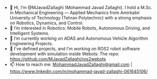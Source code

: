 - 👋 Hi, I’m @MJavadZallaghi (Mohammad Javad Zallaghi). I hold a M.Sc. in Mechanical Engineering — Applied Mechanics from Amirkabir University of Technology (Tehran Polytechnic) with a strong emphasis on Robotics, Dynamics, and Control.
- 👀 I’m interested in Robotics: Mobile Robots, Autonomous Driving, and Intelligent Systems.
- 🌱 I’m currently working on ADAS and Autonomous Vehicle Algorithm Engineering Projects.
- 💞️ I've defined projects, and I'm working on ROS2 robot software development with simulation inside Webots: The repo: https://github.com/MJavadZallaghi/ros2webots
- 📫 How to reach me: MohammadJavadZallaghi@gmail.com | https://www.linkedin.com/in/mohammad-javad-zallaghi-061645106/

<!---
MJavadZallaghi/MJavadZallaghi is a ✨ special ✨ repository because its `README.md` (this file) appears on your GitHub profile.
You can click the Preview link to take a look at your changes.
--->

<!--
**MJavadZallaghi/mjavadzallaghi** is a ✨ _special_ ✨ repository because its `README.md` (this file) appears on your GitHub profile.

Here are some ideas to get you started:

- 🔭 I’m currently working on ...
- 🌱 I’m currently learning ...
- 👯 I’m looking to collaborate on ...
- 🤔 I’m looking for help with ...
- 💬 Ask me about ...
- 📫 How to reach me: ...
- 😄 Pronouns: ...
- ⚡ Fun fact: ...
-->
